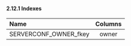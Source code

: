 #### 2.12.1 Indexes

| Name        | Columns           |
|:----------- |:-----------------:|
| SERVERCONF_OWNER_fkey | owner |
